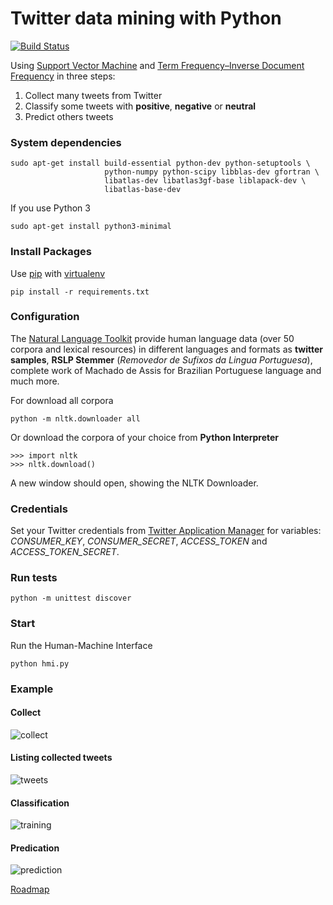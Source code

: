 Twitter data mining with Python
==============

[![Build Status](https://travis-ci.org/fernandopso/twitter-svm-tfidf.py.svg?branch=master)](https://travis-ci.org/fernandopso/twitter-svm-tfidf.py)

Using [Support Vector Machine](https://en.wikipedia.org/wiki/Support_vector_machine) and [Term Frequency–Inverse Document Frequency](https://en.wikipedia.org/wiki/Tf%E2%80%93idf) in three steps:

  1. Collect many tweets from Twitter
  2. Classify some tweets with **positive**, **negative** or **neutral**
  3. Predict others tweets

### System dependencies

```
sudo apt-get install build-essential python-dev python-setuptools \
                     python-numpy python-scipy libblas-dev gfortran \
                     libatlas-dev libatlas3gf-base liblapack-dev \
                     libatlas-base-dev
```

If you use Python 3

```
sudo apt-get install python3-minimal
```


### Install Packages

Use [pip](https://pip.pypa.io/en/stable/) with [virtualenv](https://virtualenv.readthedocs.org/en/latest/)

```
pip install -r requirements.txt
```

### Configuration

The [Natural Language Toolkit](http://www.nltk.org/) provide human language data (over 50 corpora and lexical resources) in different languages and formats as **twitter samples**, **RSLP Stemmer** (*Removedor de Sufixos da Lingua Portuguesa*), complete work of Machado de Assis for Brazilian Portuguese language and much more.

For download all corpora

```
python -m nltk.downloader all
```

Or download the corpora of your choice from **Python Interpreter**

```
>>> import nltk
>>> nltk.download()
```

A new window should open, showing the NLTK Downloader.

### Credentials

Set your Twitter credentials from [Twitter Application Manager](https://apps.twitter.com/) for variables: *CONSUMER_KEY*, *CONSUMER_SECRET*, *ACCESS_TOKEN* and *ACCESS_TOKEN_SECRET*.

### Run tests

```
python -m unittest discover
```

### Start

Run the Human-Machine Interface

```
python hmi.py
```

### Example

#### Collect

![collect](https://cloud.githubusercontent.com/assets/3316732/14270116/470048a4-fac1-11e5-8817-69e49744de0a.png)

#### Listing collected tweets

![tweets](https://cloud.githubusercontent.com/assets/3316732/14270159/b5ede956-fac1-11e5-80ea-00aeb78b9e9d.png)

#### Classification

![training](https://cloud.githubusercontent.com/assets/3316732/14270117/47030012-fac1-11e5-86f8-583865ea0c9a.png)

#### Predication

![prediction](https://cloud.githubusercontent.com/assets/3316732/14270118/47060460-fac1-11e5-8a1c-134fa4b65a1f.png)

[Roadmap](https://github.com/fernandopso/twitter-svm-tfidf.py/wiki/Roadmap)
